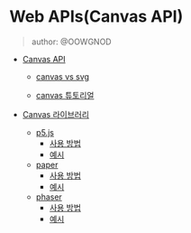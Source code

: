 # Web APIs(Canvas API)

> author: @OOWGNOD

- [Canvas API]()

    - [canvas vs svg]()

    - [canvas 튜토리얼]()

- [Canvas 라이브러리]()

    - [p5.js]()
        - [사용 방법]()
        - [예시]()
    - [paper]()
        - [사용 방법]()
        - [예시]()
    - [phaser]()
        - [사용 방법]()
        - [예시]()
